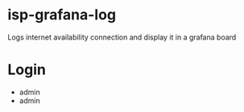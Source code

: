# isp-grafana-log
Logs internet availability connection and display it in a grafana board

# Login
- admin
- admin